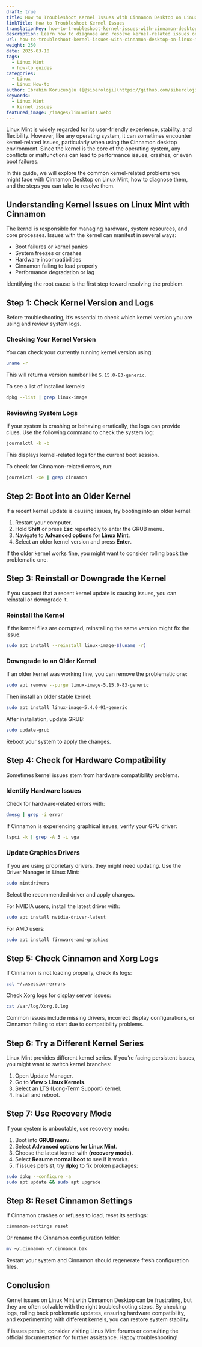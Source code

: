 ```yaml
---
draft: true
title: How to Troubleshoot Kernel Issues with Cinnamon Desktop on Linux Mint
linkTitle: How to Troubleshoot Kernel Issues
translationKey: how-to-troubleshoot-kernel-issues-with-cinnamon-desktop-on-linux-mint
description: Learn how to diagnose and resolve kernel-related issues on Linux Mint with Cinnamon.
url: how-to-troubleshoot-kernel-issues-with-cinnamon-desktop-on-linux-mint
weight: 250
date: 2025-03-10
tags:
  - Linux Mint
  - how-to guides
categories:
  - Linux
  - Linux How-to
author: İbrahim Korucuoğlu ([@siberoloji](https://github.com/siberoloji))
keywords:
  - Linux Mint
  - kernel issues
featured_image: /images/linuxmint1.webp
---
```

Linux Mint is widely regarded for its user-friendly experience, stability, and flexibility. However, like any operating system, it can sometimes encounter kernel-related issues, particularly when using the Cinnamon desktop environment. Since the kernel is the core of the operating system, any conflicts or malfunctions can lead to performance issues, crashes, or even boot failures.

In this guide, we will explore the common kernel-related problems you might face with Cinnamon Desktop on Linux Mint, how to diagnose them, and the steps you can take to resolve them.

## Understanding Kernel Issues on Linux Mint with Cinnamon

The kernel is responsible for managing hardware, system resources, and core processes. Issues with the kernel can manifest in several ways:

- Boot failures or kernel panics
- System freezes or crashes
- Hardware incompatibilities
- Cinnamon failing to load properly
- Performance degradation or lag

Identifying the root cause is the first step toward resolving the problem.

## Step 1: Check Kernel Version and Logs

Before troubleshooting, it’s essential to check which kernel version you are using and review system logs.

### Checking Your Kernel Version

You can check your currently running kernel version using:

```bash
uname -r
```

This will return a version number like `5.15.0-83-generic`.

To see a list of installed kernels:

```bash
dpkg --list | grep linux-image
```

### Reviewing System Logs

If your system is crashing or behaving erratically, the logs can provide clues. Use the following command to check the system log:

```bash
journalctl -k -b
```

This displays kernel-related logs for the current boot session.

To check for Cinnamon-related errors, run:

```bash
journalctl -xe | grep cinnamon
```

## Step 2: Boot into an Older Kernel

If a recent kernel update is causing issues, try booting into an older kernel:

1. Restart your computer.
2. Hold **Shift** or press **Esc** repeatedly to enter the GRUB menu.
3. Navigate to **Advanced options for Linux Mint**.
4. Select an older kernel version and press **Enter**.

If the older kernel works fine, you might want to consider rolling back the problematic one.

## Step 3: Reinstall or Downgrade the Kernel

If you suspect that a recent kernel update is causing issues, you can reinstall or downgrade it.

### Reinstall the Kernel

If the kernel files are corrupted, reinstalling the same version might fix the issue:

```bash
sudo apt install --reinstall linux-image-$(uname -r)
```

### Downgrade to an Older Kernel

If an older kernel was working fine, you can remove the problematic one:

```bash
sudo apt remove --purge linux-image-5.15.0-83-generic
```

Then install an older stable kernel:

```bash
sudo apt install linux-image-5.4.0-91-generic
```

After installation, update GRUB:

```bash
sudo update-grub
```

Reboot your system to apply the changes.

## Step 4: Check for Hardware Compatibility

Sometimes kernel issues stem from hardware compatibility problems.

### Identify Hardware Issues

Check for hardware-related errors with:

```bash
dmesg | grep -i error
```

If Cinnamon is experiencing graphical issues, verify your GPU driver:

```bash
lspci -k | grep -A 3 -i vga
```

### Update Graphics Drivers

If you are using proprietary drivers, they might need updating. Use the Driver Manager in Linux Mint:

```bash
sudo mintdrivers
```

Select the recommended driver and apply changes.

For NVIDIA users, install the latest driver with:

```bash
sudo apt install nvidia-driver-latest
```

For AMD users:

```bash
sudo apt install firmware-amd-graphics
```

## Step 5: Check Cinnamon and Xorg Logs

If Cinnamon is not loading properly, check its logs:

```bash
cat ~/.xsession-errors
```

Check Xorg logs for display server issues:

```bash
cat /var/log/Xorg.0.log
```

Common issues include missing drivers, incorrect display configurations, or Cinnamon failing to start due to compatibility problems.

## Step 6: Try a Different Kernel Series

Linux Mint provides different kernel series. If you’re facing persistent issues, you might want to switch kernel branches:

1. Open Update Manager.
2. Go to **View > Linux Kernels**.
3. Select an LTS (Long-Term Support) kernel.
4. Install and reboot.

## Step 7: Use Recovery Mode

If your system is unbootable, use recovery mode:

1. Boot into **GRUB menu**.
2. Select **Advanced options for Linux Mint**.
3. Choose the latest kernel with **(recovery mode)**.
4. Select **Resume normal boot** to see if it works.
5. If issues persist, try **dpkg** to fix broken packages:

```bash
sudo dpkg --configure -a
sudo apt update && sudo apt upgrade
```

## Step 8: Reset Cinnamon Settings

If Cinnamon crashes or refuses to load, reset its settings:

```bash
cinnamon-settings reset
```

Or rename the Cinnamon configuration folder:

```bash
mv ~/.cinnamon ~/.cinnamon.bak
```

Restart your system and Cinnamon should regenerate fresh configuration files.

## Conclusion

Kernel issues on Linux Mint with Cinnamon Desktop can be frustrating, but they are often solvable with the right troubleshooting steps. By checking logs, rolling back problematic updates, ensuring hardware compatibility, and experimenting with different kernels, you can restore system stability.

If issues persist, consider visiting Linux Mint forums or consulting the official documentation for further assistance. Happy troubleshooting!
